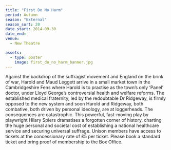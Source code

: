 ```yaml
---
title: "First Do No Harm"
period: Autumn
season: "External"
season_sort: 20
date_start: 2014-09-30
date_end:
venue:
  - New Theatre

assets:
  - type: poster
    image: first_do_no_harm_banner.jpg
---
```


Against the backdrop of the suffragist movement and England on the brink of war, Harold and Maud Leggett arrive in a small market town in the Cambridgeshire Fens where Harold is to practise as the town’s only ‘Panel’ doctor, under Lloyd George’s controversial health and welfare reforms. The established medical fraternity, led by the redoubtable Dr Ridgeway, is firmly opposed to the new system and soon Harold and Ridgeway, both combative, both driven by personal ideology, are at loggerheads. The consequences are catastrophic. This powerful, fast-moving play by playwright Hilary Spiers dramatises a forgotten corner of history, charting the huge personal and societal cost of establishing a national healthcare service and securing universal suffrage. Unison members have access to tickets at the concessionary rate of £5 per ticket. Please book a standard ticket and bring proof of membership to the Box Office.
